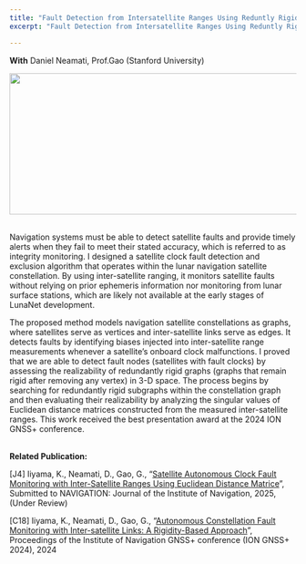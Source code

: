 ```yaml
---
title: "Fault Detection from Intersatellite Ranges Using Reduntly Rigid Graphs"
excerpt: "Fault Detection from Intersatellite Ranges Using Reduntly Rigid Graphs"

---
```

**With** Daniel Neamati, Prof.Gao (Stanford University) <br>

<div style="text-align: center;">
<img src = "https://dl.dropboxusercontent.com/s/24tnmg7uc25dcy8hujx7d/fault_singular_values.png?rlkey=oah1a2mh3duqhk1111gkd59gw&st=r5p149jw&dl=0"
style="height: 248px; width:717px;">
</div>
<br>
<div style="text-align: center;">
</div>

Navigation systems must be able to detect satellite faults and provide timely alerts when they fail to meet their stated accuracy, which is referred to as integrity monitoring.
I designed a satellite clock fault detection and exclusion algorithm that operates within the lunar navigation satellite constellation. 
By using inter-satellite ranging, it monitors satellite faults without relying on prior ephemeris information nor monitoring from lunar surface stations, which are likely not available at the early stages of LunaNet development. 

The proposed method models navigation satellite constellations as graphs, where satellites serve as vertices and inter-satellite links serve as edges.
It detects faults by identifying biases injected into inter-satellite range measurements whenever a satellite’s onboard clock malfunctions.
I proved that we are able to detect fault nodes (satellites with fault clocks) by assessing the realizability of redundantly rigid graphs (graphs that remain rigid after removing any vertex) in 3-D space. 
The process begins by searching for redundantly rigid subgraphs within the constellation graph and then evaluating their realizability by analyzing the singular values of Euclidean distance matrices constructed from the measured inter-satellite ranges.
This work received the best presentation award at the 2024 ION GNSS+ conference.
 <br><br>

**Related Publication:** 

[J4]  Iiyama, K., Neamati, D., Gao, G., “[Satellite Autonomous Clock Fault Monitoring with Inter-Satellite Ranges Using Euclidean Distance Matrice](https://arxiv.org/abs/2505.03820)”, Submitted to NAVIGATION: Journal of the Institute of Navigation, 2025, (Under Review)

[C18] Iiyama, K., Neamati, D., Gao, G., “[Autonomous Constellation Fault Monitoring with Inter-satellite Links: A Rigidity-Based Approach](https://drive.google.com/file/d/17R9aBo8d_QoxkPq_lWgAUoo_GC1VFADL/view)”, Proceedings of the Institute of Navigation GNSS+ conference (ION GNSS+ 2024), 2024


